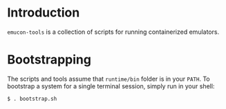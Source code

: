 # Introduction

`emucon-tools` is a collection of scripts for running containerized emulators.


# Bootstrapping

The scripts and tools assume that `runtime/bin` folder is in your `PATH`.
To bootstrap a system for a single terminal session, simply run in your shell:
```
$ . bootstrap.sh
```

